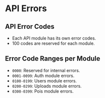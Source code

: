 # API Errors

## API Error Codes

- Each API module has its own error codes.
- 100 codes are reserved for each module.

## Error Code Ranges per Module

- `0000`: Reserved for internal errors.
- `0001-0099`: Auth module errors.
- `0100-0199`: Users module errors.
- `0200-0299`: Uploads module errors.
- `0300-0399`: Pois module errors.

